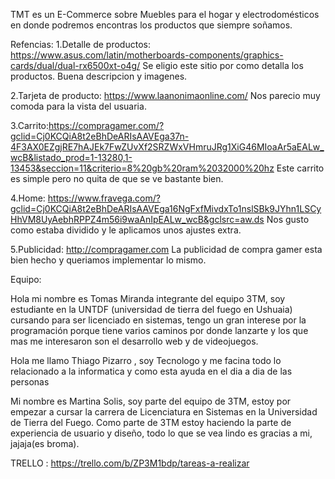 TMT es un E-Commerce sobre Muebles para el hogar y electrodomésticos en donde podremos encontras los productos que siempre soñamos.

Refencias: 1.Detalle de productos: https://www.asus.com/latin/motherboards-components/graphics-cards/dual/dual-rx6500xt-o4g/ Se eligio este sitio por como detalla los productos. Buena descripcion y imagenes.

2.Tarjeta de producto: https://www.laanonimaonline.com/ Nos parecio muy comoda para la vista del usuaria.

3.Carrito:https://compragamer.com/?gclid=Cj0KCQiA8t2eBhDeARIsAAVEga37n-4F3AX0EZgjRE7hAJEk7FwZUvXf2SRZWxVHmruJRg1XiG46MIoaAr5aEALw_wcB&listado_prod=1-13280,1-13453&seccion=11&criterio=8%20gb%20ram%2032000%20hz Este carrito es simple pero no quita de que se ve bastante bien.

4.Home: https://www.fravega.com/?gclid=Cj0KCQiA8t2eBhDeARIsAAVEga16NgFxfMivdxTo1nslSBk9JYhn1LSCyHhVM8UyAebhRPPZ4m56i9waAnIpEALw_wcB&gclsrc=aw.ds Nos gusto como estaba dividido y le aplicamos unos ajustes extra.

5.Publicidad: http://compragamer.com La publicidad de compra gamer esta bien hecho y queriamos implementar lo mismo.

Equipo:

Hola mi nombre es Tomas Miranda integrante del equipo 3TM, soy estudiante en la UNTDF (universidad de tierra del fuego en Ushuaia) cursando para ser licenciado en sistemas, tengo un gran interese por la programación porque tiene varios caminos por donde lanzarte y los que mas me interesaron son el desarrollo web y de videojuegos.

Hola me llamo Thiago Pizarro , soy Tecnologo y me facina todo lo relacionado a la informatica y como esta ayuda en el dia a dia de las personas

Mi nombre es Martina Solis, soy parte del equipo de 3TM, estoy por empezar a cursar la carrera de Licenciatura en Sistemas en la Universidad de Tierra del Fuego. Como parte de 3TM estoy haciendo la parte de experiencia de usuario y diseño, todo lo que se vea lindo es gracias a mi, jajaja(es broma).


TRELLO : https://trello.com/b/ZP3M1bdp/tareas-a-realizar
